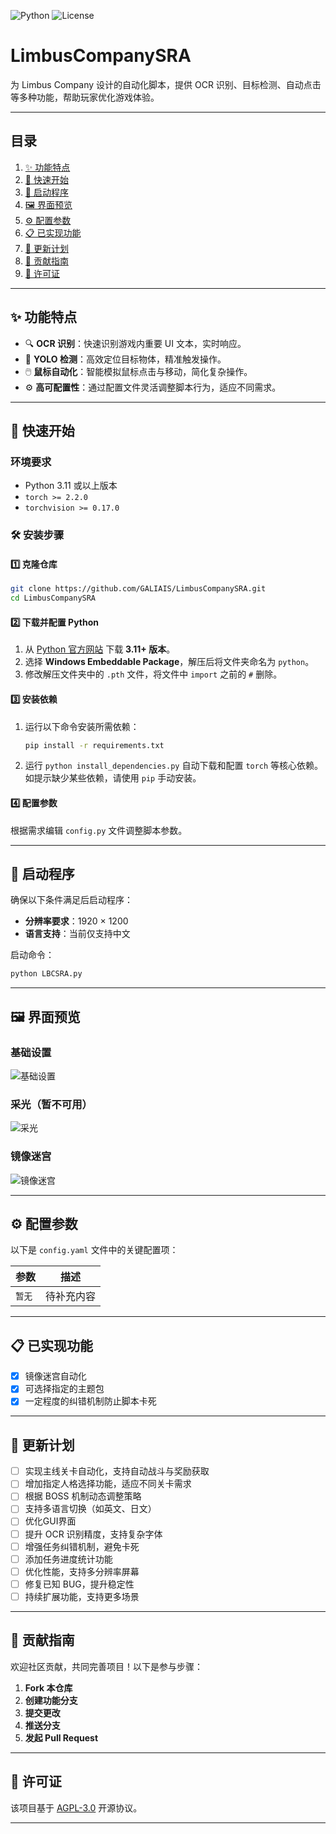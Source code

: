 ![Python](https://img.shields.io/badge/Python-3.11%2B-blue) ![License](https://img.shields.io/badge/License-AGPL_3.0-green)

# LimbusCompanySRA

为 Limbus Company 设计的自动化脚本，提供 OCR 识别、目标检测、自动点击等多种功能，帮助玩家优化游戏体验。

---

## 目录

1. [✨ 功能特点](#-功能特点)
2. [🚀 快速开始](#-快速开始)
3. [🎉 启动程序](#-启动程序)
4. [🖼️ 界面预览](#-界面预览)
5. [⚙️ 配置参数](#-配置参数)
6. [📋 已实现功能](#-已实现功能)
7. [🔮 更新计划](#-更新计划)
8. [🤝 贡献指南](#-贡献指南)
9. [📜 许可证](#-许可证)

---

## ✨ 功能特点

- 🔍 **OCR 识别**：快速识别游戏内重要 UI 文本，实时响应。  
- 🎯 **YOLO 检测**：高效定位目标物体，精准触发操作。  
- 🖱️ **鼠标自动化**：智能模拟鼠标点击与移动，简化复杂操作。  
- ⚙️ **高可配置性**：通过配置文件灵活调整脚本行为，适应不同需求。  

---

## 🚀 快速开始

### 环境要求

- Python 3.11 或以上版本  
- `torch >= 2.2.0`  
- `torchvision >= 0.17.0`

### 🛠️ 安装步骤

#### 1️⃣ 克隆仓库

```bash
git clone https://github.com/GALIAIS/LimbusCompanySRA.git
cd LimbusCompanySRA
```

#### 2️⃣ 下载并配置 Python

1. 从 [Python 官方网站](https://www.python.org/downloads/) 下载 **3.11+ 版本**。  
2. 选择 **Windows Embeddable Package**，解压后将文件夹命名为 `python`。  
3. 修改解压文件夹中的 `.pth` 文件，将文件中 `import` 之前的 `#` 删除。

#### 3️⃣ 安装依赖

1. 运行以下命令安装所需依赖：

   ```bash
   pip install -r requirements.txt
   ```

2. 运行 `python install_dependencies.py` 自动下载和配置 `torch` 等核心依赖。如提示缺少某些依赖，请使用 `pip` 手动安装。

#### 4️⃣ 配置参数

根据需求编辑 `config.py` 文件调整脚本参数。

---

## 🎉 启动程序

确保以下条件满足后启动程序：

- **分辨率要求**：1920 × 1200  
- **语言支持**：当前仅支持中文  

启动命令：

```bash
python LBCSRA.py
```

---

## 🖼️ 界面预览

### 基础设置  
![基础设置](https://x.imgex.org/1/673add9957060.png)

### 采光（暂不可用）  
![采光](https://x.imgex.org/1/673add994a028.png)

### 镜像迷宫  
![镜像迷宫](https://x.imgex.org/1/673add9957e92.png)

---

## ⚙️ 配置参数

以下是 `config.yaml` 文件中的关键配置项：

| 参数   | 描述       |
|--------|------------|
| `暂无` | 待补充内容 |

---

## 📋 已实现功能

- [x] 镜像迷宫自动化
- [x] 可选择指定的主题包
- [x] 一定程度的纠错机制防止脚本卡死

---

## 🔮 更新计划

- [ ] 实现主线关卡自动化，支持自动战斗与奖励获取  
- [ ] 增加指定人格选择功能，适应不同关卡需求  
- [ ] 根据 BOSS 机制动态调整策略  
- [ ] 支持多语言切换（如英文、日文）  
- [ ] 优化GUI界面
- [ ] 提升 OCR 识别精度，支持复杂字体  
- [ ] 增强任务纠错机制，避免卡死  
- [ ] 添加任务进度统计功能  
- [ ] 优化性能，支持多分辨率屏幕  
- [ ] 修复已知 BUG，提升稳定性  
- [ ] 持续扩展功能，支持更多场景

---

## 🤝 贡献指南

欢迎社区贡献，共同完善项目！以下是参与步骤：

1. **Fork 本仓库**  
2. **创建功能分支**
3. **提交更改**  
4. **推送分支**  
5. **发起 Pull Request**

---

## 📜 许可证

该项目基于 [AGPL-3.0](https://opensource.org/license/agpl-v3) 开源协议。

---

